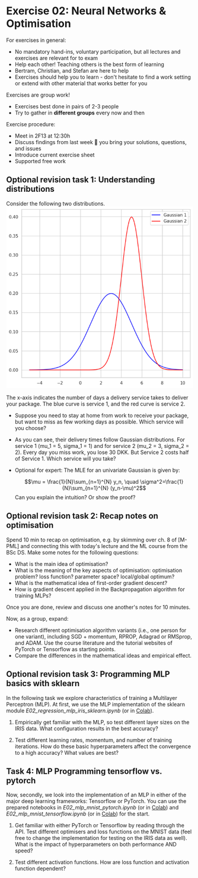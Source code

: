 # Exercise 02: Neural Networks & Optimisation

<!---
ITU KSADMAL1KU-NLP - Advanced Machine Learning for NLP in KCS 2024

by Stefan Heinrich, Bertram Højer, Christian H. Rasmussen, & material by Kevin Murphy.

All info and static material: https://learnit.itu.dk/course/view.php?id=3024579
--->

For exercises in general: 
- No mandatory hand-ins, voluntary participation, but all lectures and exercises are relevant for to exam
- Help each other! Teaching others is the best form of learning
- Bertram, Christian, and Stefan are here to help
- Exercises should help you to learn - don't hesitate to find a work setting or extend with other material that works better for you 

Exercises are group work!
- Exercises best done in pairs of 2-3 people
- Try to gather in **different groups** every now and then

Exercise procedure:
- Meet in 2F13 at 12:30h
- Discuss findings from last week  you bring your solutions, questions, and issues
- Introduce current exercise sheet
- Supported free work


## Optional revision task 1: Understanding distributions

Consider the following two distributions. 
![Two Gaussian distributions](gaussians.png)

The x-axis indicates the number of days a delivery service takes to deliver your package. The blue curve is service 1, and the red curve is service 2. 

- Suppose you need to stay at home from work to receive your package, but want to miss as few working days as possible. Which service will you choose?
- As you can see, their delivery times follow Gaussian distributions. For service 1 (mu_1 = 5, sigma_1 = 1) and for service 2 (mu_2 = 3, sigma_2 = 2).  Every day you miss work, you lose 30 DKK. But Service 2 costs half of Service 1. Which service will you take?
- Optional for expert: The MLE for an univariate Gaussian is given by:
  
    $$\mu = \frac{1}{N}\sum_{n=1}^{N} y_n, \quad \sigma^2=\frac{1}{N}\sum_{n=1}^{N} (y_n-\mu)^2$$
    Can you explain the intuition? Or show the proof?


## Optional revision task 2: Recap notes on optimisation

Spend 10 min to recap on optimisation, e.g. by skimming over ch. 8 of [M-PML] and connecting this with today's lecture and the ML course from the BSc DS. Make some notes for the following questions:
- What is the main idea of optimisation?
- What is the meaning of the key aspects of optimisation: optimisation problem? loss function? parameter space? local/global optimum? 
- What is the mathematical idea of first-order gradient descent?
- How is gradient descent applied in the Backpropagation algorithm for training MLPs?
 
Once you are done, review and discuss one another's notes for 10 minutes. 

Now, as a group, expand:
- Research different optimisation algorithm variants (i.e., one person for one variant), including SGD + momentum, RPROP, Adagrad or RMSprop, and ADAM. Use the course literature and the tutorial websites of PyTorch or Tensorflow as starting points.
- Compare the differences in the mathematical ideas and empirical effect. 

  
## Optional revision task 3: Programming MLP basics with sklearn

In the following task we explore characteristics of training a Multilayer Perceptron (MLP). At first, we use the MLP implementation of the sklearn module *E02_regression_mlp_iris_sklearn.ipynb* (or in [Colab](https://colab.research.google.com/drive/1jyjoaycWwZKGLWYCJ2s5inCYdHndg69m)).

1. Empirically get familiar with the MLP, so test different layer sizes on the IRIS data. What configuration results in the best accuracy?

2. Test different learning rates, momentum, and number of training iterations. How do these basic hyperparameters affect the convergence to a high accuracy? What values are best?


## Task 4: MLP Programming tensorflow vs. pytorch

Now, secondly, we look into the implementation of an MLP in either of the major deep learning frameworks: Tensorflow or PyTorch. You can use the prepared notebooks in *E02_mlp_mnist_pytorch.ipynb* (or in [Colab](https://colab.research.google.com/drive/1fodwcnZmyKJTIxAXXorCABSkR3UKnTKo)) and *E02_mlp_mnist_tensorflow.ipynb* (or in [Colab](https://colab.research.google.com/drive/1gPiATb9FCjWVR8ATBAh2IV9CtoihdK7i)) for the start. 

1. Get familiar with either PyTorch or Tensorflow by reading through the API. Test different optimisers and loss functions on the MNIST data (feel free to change the implementation for testing on the IRIS data as well). What is the impact of hyperparameters on both performance AND speed?

2. Test different activation functions. How are loss function and activation function dependent?




